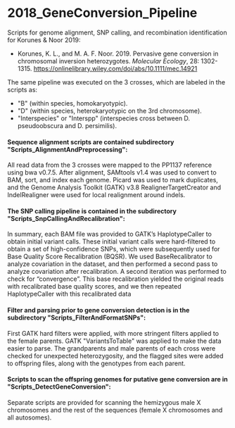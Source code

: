 # 2018_GeneConversion_Pipeline
Scripts for genome alignment, SNP calling, and recombination identification for Korunes & Noor 2019:
* Korunes, K. L., and M. A. F. Noor. 2019. Pervasive gene conversion in chromosomal inversion heterozygotes. *Molecular Ecology*, 28: 1302-1315. https://onlinelibrary.wiley.com/doi/abs/10.1111/mec.14921

The same pipeline was executed on the 3 crosses, which are labeled in the scripts as: 
* "B" (within species, homokaryotypic). 
* "D" (within species, heterokaryotypic on the 3rd chromosome). 
* "Interspecies" or "Interspp" (interspecies cross between D. pseudoobscura and D. persimilis).

#### Sequence alignment scripts are contained subdirectory "Scripts_AlignmentAndPreprocessing":
All read data from the 3 crosses were mapped to the PP1137 reference using bwa v0.7.5. After alignment, SAMtools v1.4 was used to convert to BAM, sort, and index each genome. Picard was used to mark duplicates, and the Genome Analysis Toolkit (GATK) v3.8 RealignerTargetCreator and IndelRealigner were used for local realignment around indels.

#### The SNP calling pipeline is contained in the subdirectory "Scripts_SnpCallingAndRecalibration":
In summary, each BAM file was provided to GATK’s HaplotypeCaller to obtain initial variant calls. These initial variant calls were hard-filtered to obtain a set of high-confidence SNPs, which were subsequently used for Base Quality Score Recalibration (BQSR). We used BaseRecalibrator to analyze covariation in the dataset, and then performed a second pass to analyze covariation after recalibration. A second iteration was performed to check for “convergence”. This base recalibration yielded the original reads with recalibrated base quality scores, and we then repeated HaplotypeCaller with this recalibrated data

#### Filter and parsing prior to gene conversion detection is in the subdirectory "Scripts_FilterAndFormatSNPs":
First GATK hard filters were applied, with more stringent filters applied to the female parents. GATK "VariantsToTable" was applied to make the data easier to parse. The grandparents and male parents of each cross were checked for unexpected heterozygosity, and the flagged sites were added to offspring files, along with the genotypes from each parent.

#### Scripts to scan the offspring genomes for putative gene conversion are in "Scripts_DetectGeneConversion":
Separate scripts are provided for scanning the hemizygous male X chromosomes and the rest of the sequences (female X chromosomes and all autosomes).
